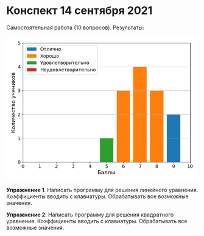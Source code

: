 # Конспект 14 сентября 2021

Самостоятельная работа (10 вопросов). Результаты:

![](gradehist_2021_09_14.png)


**Упражнение 1**. Написать программу для решения линейного уравнения. Коэффициенты вводить с клавиатуры. Обрабатывать все возможные значения.

**Упражнение 2**. Написать программу для решения квадратного уравнения. Коэффициенты вводить с клавиатуры. Обрабатывать все возможные значения.
